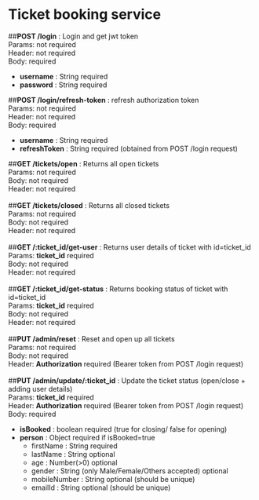 # Ticket booking service

##**POST /login** : Login and get jwt token\
Params: not required\
Header: not required\
Body: required
* **username** : String required
* **password** : String required

##**POST /login/refresh-token** : refresh authorization token\
Params: not required\
Header: not required\
Body: required
* **username** : String required
* **refreshToken** : String required (obtained from POST /login request)

##**GET /tickets/open** : Returns all open tickets\
Params: not required\
Body: not required\
Header: not required\
\
##**GET /tickets/closed**  : Returns all closed tickets\
Params: not required\
Body: not required\
Header: not required\
\
##**GET /:ticket_id/get-user**  : Returns user details of ticket with id=ticket_id\
Params: **ticket_id** required\
Body: not required\
Header: not required\
\
##**GET /:ticket_id/get-status** : Returns booking status of ticket with id=ticket_id\
Params: **ticket_id** required\
Body: not required\
Header: not required\
\
##**PUT /admin/reset** : Reset and open up all tickets\
Params: not required\
Body: not required\
Header: **Authorization** required  (Bearer token from POST /login request)\
\
##**PUT /admin/update/:ticket_id** : Update the ticket status (open/close + adding user details)\
Params: **ticket_id** required\
Header: **Authorization** required (Bearer token from POST /login request)\
Body: required
* **isBooked** : boolean required (true for closing/ false for opening)
* **person** : Object required if isBooked=true
  - firstName : String required
  - lastName : String optional
  - age : Number(>0) optional
  - gender : String (only Male/Female/Others accepted) optional
  - mobileNumber : String optional (should be unique)
  - emailId : String optional (should be unique)

